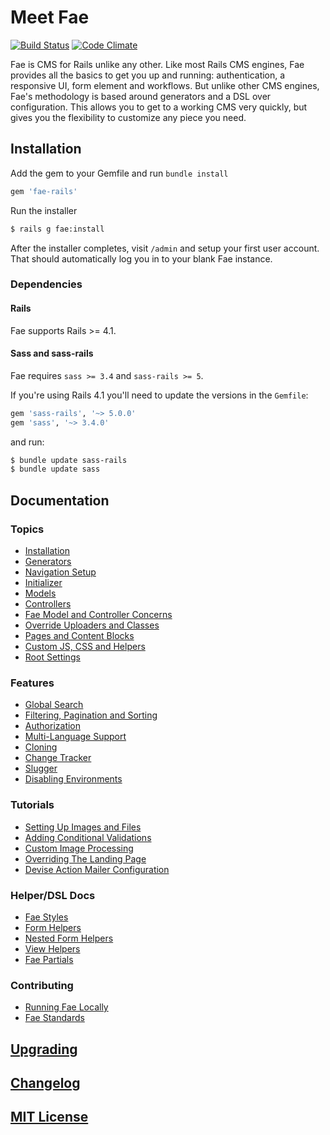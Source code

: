 # Meet Fae

[![Build Status](https://jenkins.afinedevelopment.com/buildStatus/icon?job=Fae/Prod)](https://jenkins.afinedevelopment.com/job/Fae/job/Prod/)
[![Code Climate](https://codeclimate.com/github/wearefine/fae/badges/gpa.svg)](https://codeclimate.com/github/wearefine/fae)


Fae is CMS for Rails unlike any other. Like most Rails CMS engines, Fae provides all the basics to get you up and running: authentication, a responsive UI, form element and workflows. But unlike other CMS engines, Fae's methodology is based around generators and a DSL over configuration. This allows you to get to a working CMS very quickly, but gives you the flexibility to customize any piece you need.

## Installation

Add the gem to your Gemfile and run `bundle install`

```ruby
gem 'fae-rails'
```
Run the installer

```bash
$ rails g fae:install
```

After the installer completes, visit `/admin` and setup your first user account. That should automatically log you in to your blank Fae instance.

### Dependencies

#### Rails

Fae supports Rails >= 4.1.

#### Sass and sass-rails

Fae requires `sass >= 3.4` and `sass-rails >= 5`.

If you're using Rails 4.1 you'll need to update the versions in the `Gemfile`:

```ruby
gem 'sass-rails', '~> 5.0.0'
gem 'sass', '~> 3.4.0'
```

and run:

```bash
$ bundle update sass-rails
$ bundle update sass
```

## Documentation

### Topics

* [Installation](docs/installation/index.md)
* [Generators](docs/topics/generators.md)
* [Navigation Setup](docs/topics/navigation_setup.md)
* [Initializer](docs/topics/initializer.md)
* [Models](docs/topics/models.md)
* [Controllers](docs/topics/controllers_and_concerns.md)
* [Fae Model and Controller Concerns](docs/topics/concerns.md)
* [Override Uploaders and Classes](docs/topics/override_uploaders_and_classes.md)
* [Pages and Content Blocks](docs/topics/pages.md)
* [Custom JS, CSS and Helpers](docs/topics/custom_js_css.md)
* [Root Settings](docs/topics/root_settings.md)


### Features

* [Global Search](docs/features/search.md)
* [Filtering, Pagination and Sorting](docs/features/filtering.md)
* [Authorization](docs/features/authorization.md)
* [Multi-Language Support](docs/features/multi_language.md)
* [Cloning](docs/features/cloning.md)
* [Change Tracker](docs/features/change_tracker.md)
* [Slugger](docs/features/slugger.md)
* [Disabling Environments](docs/features/disable_envs.md)


### Tutorials

* [Setting Up Images and Files](docs/tutorials/image_and_files.md)
* [Adding Conditional Validations](docs/tutorials/conditional_validations.md)
* [Custom Image Processing](docs/tutorials/custom_images.md)
* [Overriding The Landing Page](docs/tutorials/landing_page.md)
* [Devise Action Mailer Configuration](docs/tutorials/actionmailer.md)


### Helper/DSL Docs

* [Fae Styles](docs/helpers/styles.md)
* [Form Helpers](docs/helpers/form_helpers.md)
* [Nested Form Helpers](docs/helpers/nested_form_helpers.md)
* [View Helpers](docs/helpers/view_helpers.md)
* [Fae Partials](docs/helpers/partials.md)

### Contributing

* [Running Fae Locally](docs/contributing/local_setup.md)
* [Fae Standards](docs/contributing/standards.md)

## [Upgrading](docs/upgrading/index.md)

## [Changelog](CHANGELOG.md)

## [MIT License](LICENSE)

